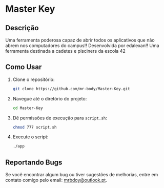 # Master Key

## Descrição
Uma ferramenta poderosa capaz de abrir todos os aplicativos que não abrem nos computadores do campus!!
Desenvolvida por edalexan!! 
Uma ferramenta destinada a cadetes e pisciners da escola 42

## Como Usar

1. Clone o repositório:
    ```bash
    git clone https://github.com/mr-body/Master-Key.git
    ```
2. Navegue até o diretório do projeto:
    ```bash
    cd Master-Key
    ```
3. Dê permissões de execução para `script.sh`:
    ```bash
    chmod 777 script.sh
    ```
4. Execute o script:
    ```bash
    ./app
    ```

## Reportando Bugs

Se você encontrar algum bug ou tiver sugestões de melhorias, entre em contato comigo pelo email: [mrbdoy@outlook.pt](mailto:mrbdoy@outlook.pt).
